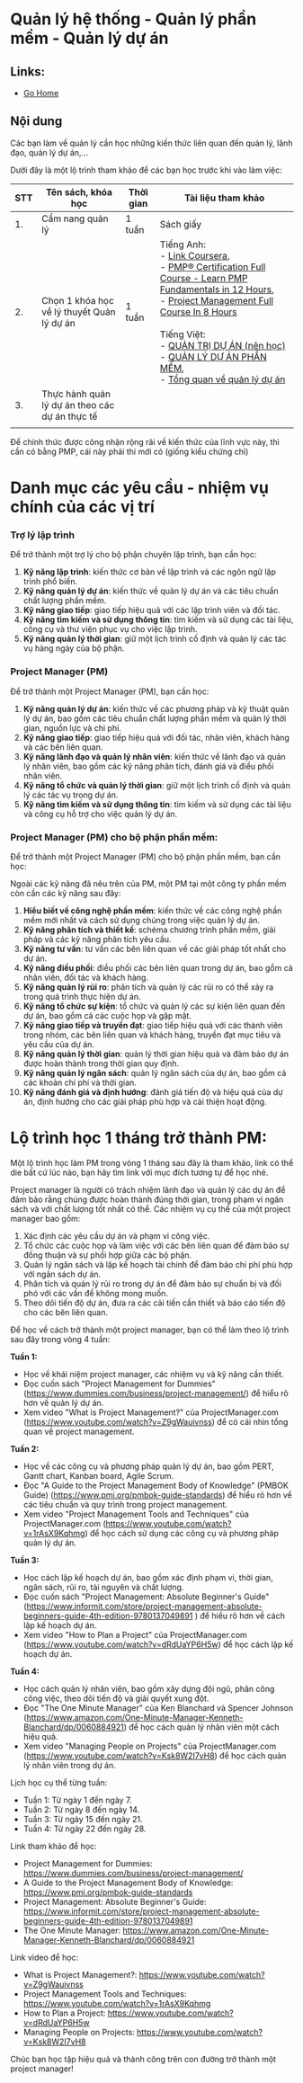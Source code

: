 
# Quản lý hệ thống - Quản lý phần mềm - Quản lý dự án

## Links:
- [Go Home](https://ntanhfai.github.io/)

## Nội dung
Các bạn làm về quản lý cần học những kiến thức liên quan đến quản lý, lãnh đạo, quản lý dự án,...

Dưới đây là một lộ trình tham khảo để các bạn học trước khi vào làm việc:

| STT | Tên sách, khóa học                              | Thời gian | Tài liệu tham khảo                                                                                                                                                                                                                                                                                                                                                                                                                                                                                                                                                                                                                                                                                                                   |
|-----|-------------------------------------------------|-----------|--------------------------------------------------------------------------------------------------------------------------------------------------------------------------------------------------------------------------------------------------------------------------------------------------------------------------------------------------------------------------------------------------------------------------------------------------------------------------------------------------------------------------------------------------------------------------------------------------------------------------------------------------------------------------------------------------------------------------------------|
| 1.  | Cẩm nang quản lý                                | 1 tuần    | Sách giấy                                                                                                                                                                                                                                                                                                                                                                                                                                                                                                                                                                                                                                                                                                                            |
| 2.  | Chọn 1 khóa học về lý thuyết Quản lý dự án      | 1 tuần    | Tiếng Anh: <br/>- [Link Coursera](https://www.coursera.org/courses?query=project%20management),<br/>- [PMP® Certification Full Course - Learn PMP Fundamentals in 12 Hours](https://www.youtube.com/watch?v=vzqDTSZOTic), <br/> - [Project Management Full Course In 8 Hours](https://www.youtube.com/watch?v=uWPIsaYpY7U) <br/><br/>Tiếng Việt:<br/>- [QUẢN TRỊ DỰ ÁN (nên học)](https://www.youtube.com/watch?v=hIomKIHrAQw&list=PLxwxUPrl6ShJY7cFlC6xVerp_E8DlwVp8) <br/>- [QUẢN LÝ DỰ ÁN PHẦN MỀM](https://www.youtube.com/watch?v=ZuCiSjODOsI&list=PLLeRClCOXxzItyk-NObbf6bthgJXZRy0K&index=2),<br/>- [Tổng quan về quản lý dự án](https://www.youtube.com/watch?v=NCg4qxLJp0Q&list=PLNYd0dgTx2h37NCTo0SSzW_0Ve-sIe8aM&index=1) |
| 3.  | Thực hành quản lý dự án theo các dự án thực tế  |           |                                                                                                                                                                                                                                                                                                                                                                                                                                                                                                                                                                                                                                                                                                                                      |
|     |                                                 |           |                                                                                                                                                                                                                                                                                                                                                                                                                                                                                                                                                                                                                                                                                                                                      |

Để chính thức được công nhận rộng rãi về kiến thức của lĩnh vực này, thì cần có bằng PMP, cái này phải thi mới có (giống kiểu chứng chỉ)

# Danh mục các yêu cầu - nhiệm vụ chính của các vị trí

### Trợ lý lập trình
Để trở thành một trợ lý cho bộ phận chuyên lập trình, bạn cần học:

1. __Kỹ năng lập trình__: kiến thức cơ bản về lập trình và các ngôn ngữ lập trình phổ biến.
2. __Kỹ năng quản lý dự án__: kiến thức về quản lý dự án và các tiêu chuẩn chất lượng phần mềm.
3. __Kỹ năng giao tiếp__: giao tiếp hiệu quả với các lập trình viên và đối tác.
4. __Kỹ năng tìm kiếm và sử dụng thông tin__: tìm kiếm và sử dụng các tài liệu, công cụ và thư viện phục vụ cho việc lập trình.
5. __Kỹ năng quản lý thời gian__: giữ một lịch trình cố định và quản lý các tác vụ hàng ngày của bộ phận.

### Project Manager (PM)
Để trở thành một Project Manager (PM), bạn cần học:

1. __Kỹ năng quản lý dự án__: kiến thức về các phương pháp và kỹ thuật quản lý dự án, bao gồm các tiêu chuẩn chất lượng phần mềm và quản lý thời gian, nguồn lực và chi phí.
2. __Kỹ năng giao tiếp__: giao tiếp hiệu quả với đối tác, nhân viên, khách hàng và các bên liên quan.
3. __Kỹ năng lãnh đạo và quản lý nhân viên__: kiến thức về lãnh đạo và quản lý nhân viên, bao gồm các kỹ năng phân tích, đánh giá và điều phối nhân viên.
4. __Kỹ năng tổ chức và quản lý thời gian__: giữ một lịch trình cố định và quản lý các tác vụ trong dự án.
5. __Kỹ năng tìm kiếm và sử dụng thông tin__: tìm kiếm và sử dụng các tài liệu và công cụ hỗ trợ cho việc quản lý dự án.

### Project Manager (PM) cho bộ phận phần mềm:
Để trở thành một Project Manager (PM)  cho bộ phận phần mềm, bạn cần học:

Ngoài các kỹ năng đã nêu trên của PM, một PM tại một công ty phần mềm còn cần các kỹ năng sau đây:
1. __Hiểu biết về công nghệ phần mềm__: kiến thức về các công nghệ phần mềm mới nhất và cách sử dụng chúng trong việc quản lý dự án.
2. __Kỹ năng phân tích và thiết kế__: schéma chương trình phần mềm, giải pháp và các kỹ năng phân tích yêu cầu.
3. __Kỹ năng tư vấn__: tư vấn các bên liên quan về các giải pháp tốt nhất cho dự án.
4. __Kỹ năng điều phối__: điều phối các bên liên quan trong dự án, bao gồm cả nhân viên, đối tác và khách hàng.
5. __Kỹ năng quản lý rủi ro__: phân tích và quản lý các rủi ro có thể xảy ra trong quá trình thực hiện dự án.
6. __Kỹ năng tổ chức sự kiện__: tổ chức và quản lý các sự kiện liên quan đến dự án, bao gồm cả các cuộc họp và gặp mặt.
7. __Kỹ năng giao tiếp và truyền đạt__: giao tiếp hiệu quả với các thành viên trong nhóm, các bên liên quan và khách hàng, truyền đạt mục tiêu và yêu cầu của dự án.
8. __Kỹ năng quản lý thời gian__: quản lý thời gian hiệu quả và đảm bảo dự án được hoàn thành trong thời gian quy định.
9. __Kỹ năng quản lý ngân sách__: quản lý ngân sách của dự án, bao gồm cả các khoản chi phí và thời gian.
10. __Kỹ năng đánh giá và định hướng__: đánh giá tiến độ và hiệu quả của dự án, định hướng cho các giải pháp phù hợp và cải thiện hoạt động.



# **Lộ trình học 1 tháng trở thành PM:**
Một lộ trình học làm PM trong vòng 1 tháng sau đây là tham khảo, link có thể die bất cứ lúc nào, bạn hãy tìm link với mục đích tương tự để học nhé.

Project manager là người có trách nhiệm lãnh đạo và quản lý các dự án để đảm bảo rằng chúng được hoàn thành đúng thời gian, trong phạm vi ngân sách và với chất lượng tốt nhất có thể. Các nhiệm vụ cụ thể của một project manager bao gồm:

1. Xác định các yêu cầu dự án và phạm vi công việc.
2. Tổ chức các cuộc họp và làm việc với các bên liên quan để đảm bảo sự đồng thuận và sự phối hợp giữa các bộ phận.
3. Quản lý ngân sách và lập kế hoạch tài chính để đảm bảo chi phí phù hợp với ngân sách dự án.
4. Phân tích và quản lý rủi ro trong dự án để đảm bảo sự chuẩn bị và đối phó với các vấn đề không mong muốn.
5. Theo dõi tiến độ dự án, đưa ra các cải tiến cần thiết và báo cáo tiến độ cho các bên liên quan.

Để học về cách trở thành một project manager, bạn có thể làm theo lộ trình sau đây trong vòng 4 tuần:

**Tuần 1:**

- Học về khái niệm project manager, các nhiệm vụ và kỹ năng cần thiết.
- Đọc cuốn sách "Project Management for Dummies" (<https://www.dummies.com/business/project-management/>) để hiểu rõ hơn về quản lý dự án.
- Xem video "What is Project Management?" của ProjectManager.com (<https://www.youtube.com/watch?v=Z9gWauivnss>) để có cái nhìn tổng quan về project management.

**Tuần 2:**

- Học về các công cụ và phương pháp quản lý dự án, bao gồm PERT, Gantt chart, Kanban board, Agile Scrum.
- Đọc "A Guide to the Project Management Body of Knowledge" (PMBOK Guide) (<https://www.pmi.org/pmbok-guide-standards>) để hiểu rõ hơn về các tiêu chuẩn và quy trình trong project management.
- Xem video "Project Management Tools and Techniques" của ProjectManager.com (<https://www.youtube.com/watch?v=1rAsX9Kqhmg>) để học cách sử dụng các công cụ và phương pháp quản lý dự án.

**Tuần 3:**

- Học cách lập kế hoạch dự án, bao gồm xác định phạm vi, thời gian, ngân sách, rủi ro, tài nguyên và chất lượng.
- Đọc cuốn sách "Project Management: Absolute Beginner's Guide" (<https://www.informit.com/store/project-management-absolute-beginners-guide-4th-edition-9780137049891> ) để hiểu rõ hơn về cách lập kế hoạch dự án.
- Xem video "How to Plan a Project" của ProjectManager.com (<https://www.youtube.com/watch?v=dRdUaYP6H5w>) để học cách lập kế hoạch dự án.

**Tuần 4:**

- Học cách quản lý nhân viên, bao gồm xây dựng đội ngũ, phân công công việc, theo dõi tiến độ và giải quyết xung đột.
- Đọc "The One Minute Manager" của Ken Blanchard và Spencer Johnson (<https://www.amazon.com/One-Minute-Manager-Kenneth-Blanchard/dp/0060884921>) để học cách quản lý nhân viên một cách hiệu quả.
- Xem video "Managing People on Projects" của ProjectManager.com (<https://www.youtube.com/watch?v=Ksk8W2I7vH8>) để học cách quản lý nhân viên trong dự án.

Lịch học cụ thể từng tuần:

- Tuần 1: Từ ngày 1 đến ngày 7.
- Tuần 2: Từ ngày 8 đến ngày 14.
- Tuần 3: Từ ngày 15 đến ngày 21.
- Tuần 4: Từ ngày 22 đến ngày 28.

Link tham khảo để học:

- Project Management for Dummies: <https://www.dummies.com/business/project-management/>
- A Guide to the Project Management Body of Knowledge: <https://www.pmi.org/pmbok-guide-standards>
- Project Management: Absolute Beginner's Guide: <https://www.informit.com/store/project-management-absolute-beginners-guide-4th-edition-9780137049891>
- The One Minute Manager: <https://www.amazon.com/One-Minute-Manager-Kenneth-Blanchard/dp/0060884921>

Link video để học:

- What is Project Management?: <https://www.youtube.com/watch?v=Z9gWauivnss>
- Project Management Tools and Techniques: <https://www.youtube.com/watch?v=1rAsX9Kqhmg>
- How to Plan a Project: <https://www.youtube.com/watch?v=dRdUaYP6H5w>
- Managing People on Projects: <https://www.youtube.com/watch?v=Ksk8W2I7vH8>

Chúc bạn học tập hiệu quả và thành công trên con đường trở thành một project manager!

